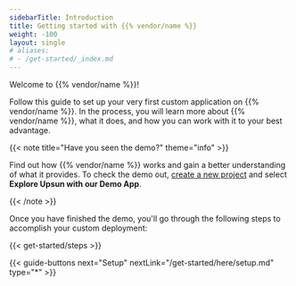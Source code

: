 ```yaml
---
sidebarTitle: Introduction
title: Getting started with {{% vendor/name %}}
weight: -100
layout: single
# aliases:
# - /get-started/_index.md
---
```


Welcome to {{% vendor/name %}}!

Follow this guide to set up your very first custom application on {{% vendor/name %}}.
In the process, you will learn more about {{% vendor/name %}}, what it does, and how you can work with it to your best advantage.

{{< note title="Have you seen the demo?" theme="info" >}}

Find out how {{% vendor/name %}} works and gain a better understanding of what it provides. To check the demo out, [create a new project](https://console.upsun.com/projects/create-project) and select **Explore Upsun with our Demo App**.

{{< /note >}}

Once you have finished the demo, you'll go through the following steps to accomplish your custom deployment:

{{< get-started/steps >}}

{{< guide-buttons next="Setup" nextLink="/get-started/here/setup.md" type="*" >}}
